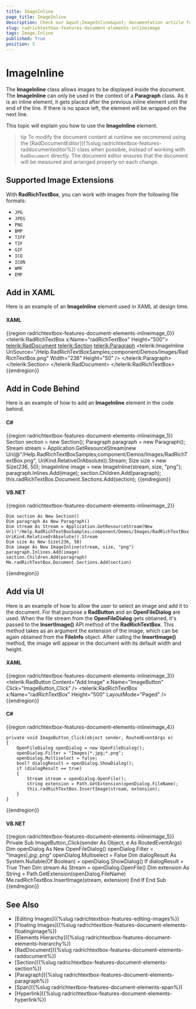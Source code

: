 ```yaml
---
title: ImageInline
page_title: ImageInline
description: Check our &quot;ImageInline&quot; documentation article for the RadRichTextBox {{ site.framework_name }} control.
slug: radrichtextbox-features-document-elements-inlineimage
tags: Image,Inline
published: True
position: 5
---
```


# ImageInline

The __ImageInline__ class allows images to be displayed inside the document. The __ImageInline__ can only be used in the context of a __Paragraph__ class. As it is an inline element, it gets placed after the previous inline element until the end of the line. If there is no space left, the element will be wrapped on the next line.

This topic will explain you how to use the __ImageInline__ element.

>tip To modify the document content at runtime we recommend using the [RadDocumentEditor]({%slug radrichtextbox-features-raddocumenteditor%}) class when possible, instead of working with `RadDocument` directly. The document editor ensures that the document will be measured and arranged properly on each change.

## Supported Image Extensions

With **RadRichTextBox**, you can work with images from the following file formats:

* `JPG`
* `JPEG`
* `PNG`
* `BMP`
* `TIFF`
* `TIF`
* `GIF`
* `ICO`
* `ICON`
* `WMF`
* `EMF`

## Add in XAML

Here is an example of an __ImageInline__ element used in XAML at design time.

#### __XAML__

{{region radrichtextbox-features-document-elements-inlineimage_0}}
	<telerik:RadRichTextBox x:Name="radRichTextBox" Height="500">
	    <telerik:RadDocument>
	        <telerik:Section>
	            <telerik:Paragraph>
	                <telerik:ImageInline UriSource="/Help.RadRichTextBoxSamples;component/Demos/Images/RadRichTextBox.png" Width="236" Height="50" />
	             </telerik:Paragraph>
	        </telerik:Section>
	    </telerik:RadDocument>
	</telerik:RadRichTextBox>
{{endregion}}

## Add in Code Behind

Here is an example of how to add an __ImageInline__ element in the code behind.

#### __C#__

{{region radrichtextbox-features-document-elements-inlineimage_1}}	
	Section section = new Section();
	Paragraph paragraph = new Paragraph();
	Stream stream = Application.GetResourceStream(new Uri(@"/Help.RadRichTextBoxSamples;component/Demos/Images/RadRichTextBox.png", UriKind.RelativeOrAbsolute)).Stream;
	Size size = new Size(236, 50);
	ImageInline image = new ImageInline(stream, size, "png");
	paragraph.Inlines.Add(image);
	section.Children.Add(paragraph);
	this.radRichTextBox.Document.Sections.Add(section);
{{endregion}}

#### __VB.NET__

{{region radrichtextbox-features-document-elements-inlineimage_2}}

	Dim section As New Section()
	Dim paragraph As New Paragraph()
	Dim stream As Stream = Application.GetResourceStream(New Uri("/Help.RadRichTextBoxSamples;component/Demos/Images/RadRichTextBox.png", UriKind.RelativeOrAbsolute)).Stream
	Dim size As New Size(236, 50)
	Dim image As New ImageInline(stream, size, "png")
	paragraph.Inlines.Add(image)
	section.Children.Add(paragraph)
	Me.radRichTextBox.Document.Sections.Add(section)
{{endregion}}

## Add via UI

Here is an example of how to allow the user to select an image and add it to the document. For that purpose a __RadButton__ and an __OpenFileDialog__ are used. When the file stream from the __OpenFileDialog__ gets obtained, it's passed to the __InsertImage()__ API method of the __RadRichTextBox__. This method takes as an argument the extension of the image, which can be again obtained from the __FileInfo__ object. After calling the __InsertImage()__ method, the image will appear in the document with its default width and height.

#### __XAML__

{{region radrichtextbox-features-document-elements-inlineimage_3}}
    <telerik:RadButton Content="Add Image" x:Name="ImageButton" Click="ImageButton_Click" />
    <telerik:RadRichTextBox x:Name="radRichTextBox" Height="500" LayoutMode="Paged" />
{{endregion}}

#### __C#__

{{region radrichtextbox-features-document-elements-inlineimage_4}}

    private void ImageButton_Click(object sender, RoutedEventArgs e)
    {
        OpenFileDialog openDialog = new OpenFileDialog();
        openDialog.Filter = "Images|*.jpg;*.png";
        openDialog.Multiselect = false;
        bool? dialogResult = openDialog.ShowDialog();
        if (dialogResult == true)
        {
            Stream stream = openDialog.OpenFile();
            string extension = Path.GetExtension(openDialog.FileName);
            this.radRichTextBox.InsertImage(stream, extension);
        }
    }
{{endregion}}

#### __VB.NET__

{{region radrichtextbox-features-document-elements-inlineimage_5}}
	Private Sub ImageButton_Click(sender As Object, e As RoutedEventArgs)
	 Dim openDialog As New OpenFileDialog()
	 openDialog.Filter = "Images|*.jpg;*.png"
	 openDialog.Multiselect = False
	 Dim dialogResult As System.Nullable(Of Boolean) = openDialog.ShowDialog()
	 If dialogResult = True Then
	  Dim stream As Stream = openDialog.OpenFile()
	  Dim extension As String = Path.GetExtension(openDialog.FileName)
	  Me.radRichTextBox.InsertImage(stream, extension)
	 End If
	End Sub
{{endregion}}

## See Also  
 * [Editing Images]({%slug radrichtextbox-features-editing-images%}) 
 * [Floating Images]({%slug radrichtextbox-features-document-elements-floatingimage%})
 * [Elements Hierarchy]({%slug radrichtextbox-features-document-elements-hierarchy%})
 * [RadDocument]({%slug radrichtextbox-features-document-elements-raddocument%})
 * [Section]({%slug radrichtextbox-features-document-elements-section%})
 * [Paragraph]({%slug radrichtextbox-features-document-elements-paragraph%})
 * [Span]({%slug radrichtextbox-features-document-elements-span%})
 * [Hyperlink]({%slug radrichtextbox-features-document-elements-hyperlink%})